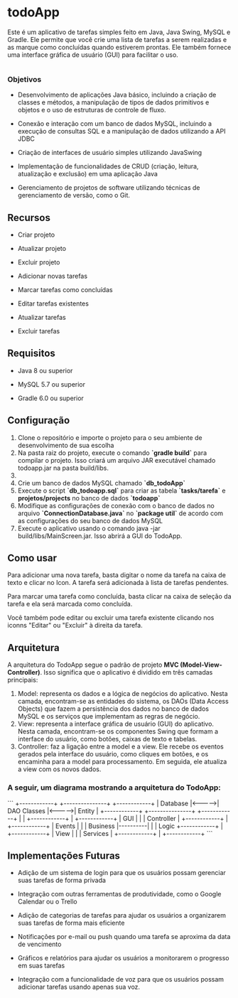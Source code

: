 <h1>todoApp</h1>
    <p>Este é um aplicativo de tarefas simples feito em Java, Java Swing, MySQL e Gradle. Ele permite que você crie uma lista de tarefas a serem realizadas e as marque como concluídas quando estiverem prontas. Ele também fornece uma interface gráfica de usuário (GUI) para facilitar o uso.</p>
   <img src="https://i.imgur.com/W2L0rA2.png" alt="">
    <h3>Objetivos</h3>
    <ul><li>Desenvolvimento de aplicações Java básico, incluindo a criação de classes e métodos, a manipulação de tipos de dados primitivos e objetos e o uso de estruturas de controle de fluxo.</ul></li>
    <ul><li>Conexão e interação com um banco de dados MySQL, incluindo a execução de consultas SQL e a manipulação de dados utilizando a API JDBC</ul></li>
    <ul><li>Criação de interfaces de usuário simples utilizando JavaSwing</ul></li>
    <ul><li>Implementação de funcionalidades de CRUD (criação, leitura, atualização e exclusão) em uma aplicação Java</ul></li>
    <ul><li>Gerenciamento de projetos de software utilizando técnicas de gerenciamento de versão, como o Git.</ul></li>
  <h2>Recursos</h2>
  <ul><li>Criar projeto</ul></li>
  <ul><li>Atualizar projeto</ul></li>
  <ul><li>Excluir projeto</ul></li>
    <ul><li>Adicionar novas tarefas</ul></li>
    <ul><li>Marcar tarefas como concluídas</ul></li>
    <ul><li>Editar tarefas existentes</ul></li>
    <ul><li>Atualizar tarefas</ul></li>
    <ul><li>Excluir tarefas</ul></li>
    <h2>Requisitos</h2>
    <ul><li>Java 8 ou superior</ul></li>
    <ul><li>MySQL 5.7 ou superior</ul></li>
    <ul><li>Gradle 6.0 ou superior</ul></li>
    <h2>Configuração</h2>
    <ol>
        <li>Clone o repositório e importe o projeto para o seu ambiente de desenvolvimento de sua escolha</li>
        <li>Na pasta raiz do projeto, execute o comando <strong>`gradle build`</strong> para compilar o projeto. Isso criará um arquivo JAR executável chamado todoapp.jar na pasta build/libs.<li>
        <li>Crie um banco de dados MySQL chamado <strong>`db_todoApp`</strong></li>
        <li>Execute o script <strong>`db_todoapp.sql`</strong> para criar as tabela <strong>`tasks/tarefa`</strong> e <strong>projetos/projects</strong> no banco de dados <strong>`todoapp`</strong></li>
        <li>Modifique as configurações de conexão com o banco de dados no arquivo <strong>`ConnectionDatabase.java`</strong> no <strong>`package util`</strong> de acordo com as configurações do seu banco de dados MySQL</li>
        <li>Execute o aplicativo usando o comando java -jar build/libs/MainScreen.jar. Isso abrirá a GUI do TodoApp.</li>
    </ol>
    <h2>Como usar</h2>
    <p>Para adicionar uma nova tarefa, basta digitar o nome da tarefa na caixa de texto e clicar no Icon. A tarefa será adicionada à lista de tarefas pendentes.</p>
    <p> </p>
    <p>Para marcar uma tarefa como concluída, basta clicar na caixa de seleção da tarefa e ela será marcada como concluída.</p>
    <p> </p>
    <p>Você também pode editar ou excluir uma tarefa existente clicando nos iconns "Editar" ou "Excluir" à direita da tarefa.</p>
    <h2>Arquitetura</h2>
    <p>A arquitetura do TodoApp segue o padrão de projeto <strong>MVC (Model-View-Controller)</strong>. Isso significa que o aplicativo é dividido em três camadas principais:</p>
    <ol>
        <li>Model: representa os dados e a lógica de negócios do aplicativo. Nesta camada, encontram-se as entidades do sistema, os DAOs (Data Access Objects) que fazem a persistência dos dados no banco de dados MySQL e os serviços que implementam as regras de negócio.</li>
        <li>View: representa a interface gráfica de usuário (GUI) do aplicativo. Nesta camada, encontram-se os componentes Swing que formam a interface do usuário, como botões, caixas de texto e tabelas.</li>
        <li>Controller: faz a ligação entre a model e a view. Ele recebe os eventos gerados pela interface do usuário, como cliques em botões, e os encaminha para a model para processamento. Em seguida, ele atualiza a view com os novos dados.</li>
    </ol>
    <h3>A seguir, um diagrama mostrando a arquitetura do TodoApp:</h3>
    ```
    +------------+       +---------------+       +------------+
|  Database  |<----->|  DAO Classes  |<----->| Entity  |
+------------+       +---------------+       +------------+
                              |
                              |
+------------+                |                +------------+
|  GUI       |                |                | Controller |
+------------+                |                +------------+
  |  Events  |                |                  |  Business
  |----------|                |                  |  Logic
+------------+                |                +------------+
|  View      |                |                |  Services  |
+------------+                |                +------------+
```
    <h2>Implementações Futuras</h2>
<ul>
    <li>Adição de um sistema de login para que os usuários possam gerenciar suas tarefas de forma privada</li>
</ul> 
<ul>
    <li>Integração com outras ferramentas de produtividade, como o Google Calendar ou o Trello</li>
</ul>
<ul>
    <li>Adição de categorias de tarefas para ajudar os usuários a organizarem suas tarefas de forma mais eficiente</li>
</ul>
<ul>
    <li>Notificações por e-mail ou push quando uma tarefa se aproxima da data de vencimento </li>
</ul>
    <ul><li>Gráficos e relatórios para ajudar os usuários a monitorarem o progresso em suas tarefas</li>
</ul>
<ul>
    <li>Integração com a funcionalidade de voz para que os usuários possam adicionar tarefas usando apenas sua voz.</li>
</ul>
